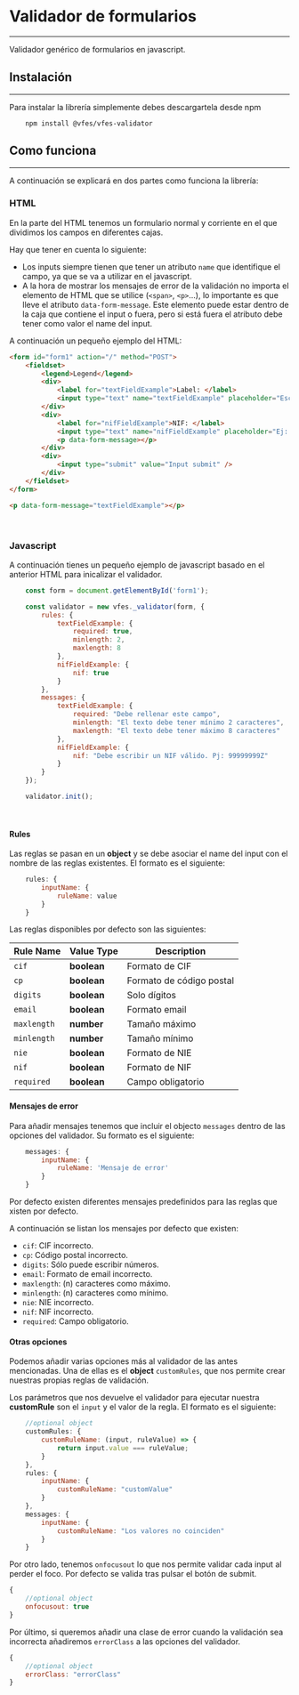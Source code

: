 # Validador de formularios
---
Validador genérico de formularios en javascript.

## Instalación
---
Para instalar la librería simplemente debes descargartela desde npm

```
    npm install @vfes/vfes-validator
```

## Como funciona
---
A continuación se explicará en dos partes como funciona la librería:

### HTML
En la parte del HTML tenemos un formulario normal y corriente en el que dividimos los campos en diferentes cajas.  

Hay que tener en cuenta lo siguiente:
 - Los inputs siempre tienen que tener un atributo `name` que identifique el campo, ya que se va a utilizar en el javascript.
 - A la hora de mostrar los mensajes de error de la validación no importa el elemento de HTML que se utilice (`<span>`, `<p>`...), lo importante es que lleve el atributo `data-form-message`. Este elemento puede estar dentro de la caja que contiene el input o fuera, pero si está fuera el atributo debe tener como valor el name del input.

 A continuación un pequeño ejemplo del HTML:

```html
<form id="form1" action="/" method="POST">
    <fieldset>
        <legend>Legend</legend>
        <div>
            <label for="textFieldExample">Label: </label>
            <input type="text" name="textFieldExample" placeholder="Escribe algo" />
        </div>
        <div>
            <label for="nifFieldExample">NIF: </label>
            <input type="text" name="nifFieldExample" placeholder="Ej: 99999999Z" />
            <p data-form-message></p>
        </div>
        <div>
            <input type="submit" value="Input submit" />
        </div>
    </fieldset>
</form>

<p data-form-message="textFieldExample"></p>
```
<br>

### Javascript

A continuación tienes un pequeño ejemplo de javascript basado en el anterior HTML para inicalizar el validador.

```javascript
    const form = document.getElementById('form1');

    const validator = new vfes._validator(form, {
        rules: {
            textFieldExample: {
                required: true,
                minlength: 2,
                maxlength: 8
            },
            nifFieldExample: {
                nif: true
            }
        },
        messages: {
            textFieldExample: {
                required: "Debe rellenar este campo",
                minlength: "El texto debe tener mínimo 2 caracteres",
                maxlength: "El texto debe tener máximo 8 caracteres"
            },
            nifFieldExample: {
                nif: "Debe escribir un NIF válido. Pj: 99999999Z"
            }
        }
    });

    validator.init();
```
<br>

#### Rules

Las reglas se pasan en un **object** y se debe asociar el name del input con el nombre de las reglas existentes. El formato es el siguiente:

```javascript
    rules: {
        inputName: {
            ruleName: value
        }
    }
```

Las reglas disponibles por defecto son las siguientes:

|Rule Name       |Value Type                     |Description              |
|----------------|-------------------------------|-------------------------|
|`cif`           |**boolean**                    | Formato de CIF          |
|`cp`            |**boolean**                    | Formato de código postal|
|`digits`        |**boolean**                    | Solo dígitos            |
|`email`         |**boolean**                    | Formato email           |
|`maxlength`     |**number**                     | Tamaño máximo           |
|`minlength`     |**number**                     | Tamaño mínimo           |
|`nie`           |**boolean**                    | Formato de NIE          |
|`nif`           |**boolean**                    | Formato de NIF          |
|`required`      |**boolean**                    | Campo obligatorio       |



#### Mensajes de error
Para añadir mensajes tenemos que incluir el objecto ``messages`` dentro de las opciones del validador. Su formato es el siguiente:

```javascript
    messages: {
        inputName: {
            ruleName: 'Mensaje de error'
        }
    }
```

Por defecto existen diferentes mensajes predefinidos para las reglas que xisten por defecto.

A continuación se listan los mensajes por defecto que existen:
 - `cif`: CIF incorrecto.
 - `cp`: Código postal incorrecto.
 - `digits`: Sólo puede escribir números.
 - `email`: Formato de email incorrecto.
 - `maxlength`: (n) caracteres como máximo.
 - `minlength`: (n) caracteres como mínimo.
 - `nie`: NIE incorrecto.
 - `nif`: NIF incorrecto.
 - `required`: Campo obligatorio.

#### Otras opciones

Podemos añadir varias opciones más al validador de las antes mencionadas. Una de ellas es el **object** ``customRules``, que nos permite crear nuestras propias reglas de validación.  

Los parámetros que nos devuelve el validador para ejecutar nuestra **customRule** son el ``input`` y el valor de la regla. El formato es el siguiente:  

```javascript
    //optional object
    customRules: {
        customRuleName: (input, ruleValue) => {
            return input.value === ruleValue;
        }
    },
    rules: {
        inputName: {
            customRuleName: "customValue"
        }
    },
    messages: {
        inputName: {
            customRuleName: "Los valores no coinciden"
        }
    }
```

Por otro lado, tenemos ``onfocusout`` lo que nos permite validar cada input al perder el foco. Por defecto se valida tras pulsar el botón de submit.  

```javascript
{
    //optional object
    onfocusout: true
}
```

Por último, si queremos añadir una clase de error cuando la validación sea incorrecta añadiremos ``errorClass`` a las opciones del validador.  

```javascript
{
    //optional object
    errorClass: "errorClass"
}
```